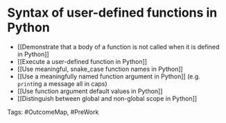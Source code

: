 # Syntax of user-defined functions in Python

- [[Demonstrate that a body of a function is not called when it is defined in Python]]
- [[Execute a user-defined function in Python]]
- [[Use meaningful, snake_case function names in Python]]
- [[Use a meaningfully named function argument in Python]] (e.g. `print`ing a message all in caps)
- [[Use function argument default values in Python]]
- [[Distinguish between global and non-global scope in Python]]

Tags: #OutcomeMap, #PreWork 